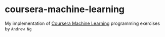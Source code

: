 # coursera-machine-learning

My implementation of [Coursera Machine Learning](https://www.coursera.org/learn/machine-learning) programming exercises by `Andrew Ng`
